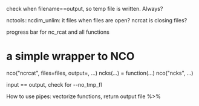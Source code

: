 
check when filename==output, so temp file is written. Always?

nctools::ncdim_unlim: it files when files are open?
ncrcat is closing files?

progress bar for nc_rcat and all functions

# a simple wrapper to NCO

nco("ncrcat", files=files, output=, ...)
ncks(...) = function(...) nco("ncks", ...)

input == output, check for --no_tmp_fl

How to use pipes: vectorize functions, return output file %>%
